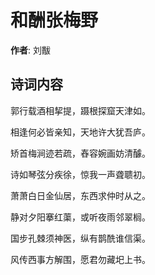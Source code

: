 # 和酬张梅野

**作者**: 刘黻

## 诗词内容

郭行载酒相挈提，蹑根探窟天津如。

相逢何必皆亲知，天地许大犹吾庐。

矫首梅涧迹若疏，舂容婉画妨清醵。

诗如琴弦分疾徐，惊我一声聋聩初。

萧萧白日金仙居，东西求仲时从之。

静对夕阳搴红蕖，或听夜雨邻翠榈。

国步孔棘须神医，纵有鹊酰谁信渠。

风传西事方解围，愿君勿藏圯上书。

